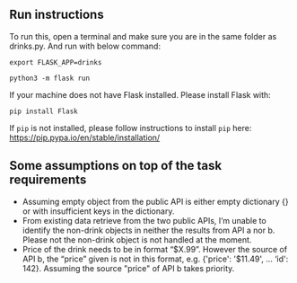 ## Run instructions
To run this, open a terminal and make sure you are in the same folder as drinks.py.
And run with below command:

`export FLASK_APP=drinks`

`python3 -m flask run`

If your machine does not have Flask installed. Please install Flask with:

`pip install Flask`

If `pip` is not installed, please follow instructions to install `pip` here: https://pip.pypa.io/en/stable/installation/ 

## Some assumptions on top of the task requirements
- Assuming empty object from the public API is either empty dictionary {} or with insufficient keys in the dictionary. 
- From existing data retrieve from the two public APIs, I’m unable to identify the non-drink objects in neither the results from API a nor b. Please not the non-drink object is not handled at the moment.
- Price of the drink needs to be in format “$X.99”. However the source of API b, the “price” given is not in this format, e.g. {'price': '$11.49', ... ‘id': 142}. Assuming the source "price" of API b takes priority.




